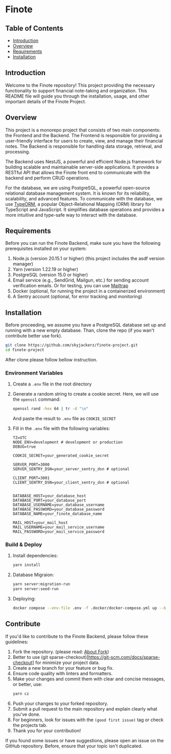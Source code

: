 # Finote

## Table of Contents

- [Introduction](#introduction)
- [Overview](#overview)
- [Requirements](#requirements)
- [Installation](#installation)

## Introduction

Welcome to the Finote repository! This project providing the necessary functionality to support financial note-taking and organization. This README file will guide you through the installation, usage, and other important details of the Finote Project.

## Overview

This project is a monorepo project that consists of two main components: the Frontend and the Backend. The Frontend is responsible for providing a user-friendly interface for users to create, view, and manage their financial notes. The Backend is responsible for handling data storage, retrieval, and processing.

The Backend uses NestJS, a powerful and efficient Node.js framework for building scalable and maintainable server-side applications. It provides a RESTful API that allows the Finote front end to communicate with the backend and perform CRUD operations.

For the database, we are using PostgreSQL, a powerful open-source relational database management system. It is known for its reliability, scalability, and advanced features. To communicate with the database, we use [TypeORM](https://typeorm.io/data-source#what-is-datasource), a popular Object-Relational Mapping (ORM) library for TypeScript and JavaScript. It simplifies database operations and provides a more intuitive and type-safe way to interact with the database.

## Requirements

Before you can run the Finote Backend, make sure you have the following prerequisites installed on your system:

1. Node.js (version 20.15.1 or higher) (this project includes the asdf version manager)
2. Yarn (version 1.22.19 or higher)
3. PostgreSQL (version 15.0 or higher)
4. Email service (e.g., SendGrid, Mailgun, etc.) for sending account verification emails. Or for testing, you can use [Mailtrap](https://mailtrap.io/)
5. Docker (optional, for running the project in a containerized environment)
6. A Sentry account (optional, for error tracking and monitoring)

## Installation

Before proceeding, we assume you have a PostgreSQL database set up and running with a new empty database. Than, clone the repo (if you wan't contribute better use fork).

```bash
git clone https://github.com/skyjackerz/finote-project.git
cd finote-project
```

After clone please follow bellow instruction.

### Environment Variables

1. Create a `.env` file in the root directory
2. Generate a random string to create a cookie secret. Here, we will use the `openssl` command:

   ```bash
   openssl rand -hex 64 | tr -d "\n"
   ```

   And paste the result to `.env` file as `COOKIE_SECRET`

3. Fill in the `.env` file with the following variables:

   ```env
   TZ=UTC
   NODE_ENV=development # development or production
   DEBUG=true

   COOKIE_SECRET=your_generated_cookie_secret

   SERVER_PORT=3000
   SERVER_SENTRY_DSN=your_server_sentry_dsn # optional

   CLIENT_PORT=3001
   CLIENT_SENTRY_DSN=your_client_sentry_dsn # optional


   DATABASE_HOST=your_database_host
   DATABASE_PORT=your_database_port
   DATABASE_USERNAME=your_database_username
   DATABASE_PASSWORD=your_database_password
   DATABASE_NAME=your_finote_database_name

   MAIL_HOST=your_mail_host
   MAIL_USERNAME=your_mail_service_username
   MAIL_PASSWORD=your_mail_service_password
   ```

### Build & Deploy

1. Install dependencies:

   ```bash
   yarn install
   ```

2. Database Migraion:

   ```bash
   yarn server:migration-run
   yarn server:seed-run
   ```

3. Deploying:
   ```bash
   docker compose --env-file .env -f .docker/docker-compose.yml up --build -d
   ```

## Contribute

If you'd like to contribute to the Finote Backend, please follow these guidelines:

1. Fork the repository. (please read: [About Fork](https://docs.github.com/en/pull-requests/collaborating-with-pull-requests/working-with-forks/about-forks))
2. Better to use (git sparse-checkout)[https://git-scm.com/docs/sparse-checkout] for minimize your project data.
3. Create a new branch for your feature or bug fix.
4. Ensure code quality with linters and formatters.
5. Make your changes and commit them with clear and concise messages, or better, use:
   ```bash
   yarn cz
   ```
6. Push your changes to your forked repository.
7. Submit a pull request to the main repository and explain clearly what you've done.
8. For beginners, look for issues with the `(good first issue)` tag or check the projects tab.
9. Thank you for your contribution!

If you found some issues or have suggestions, please open an issue on the GitHub repository. Before, ensure that your topic isn't duplicated.
